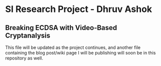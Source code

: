 # SI Research Project - Dhruv Ashok
## Breaking ECDSA with Video-Based Cryptanalysis
This file will be updated as the project continues, and another file containing the blog post/wiki page I will be publishing will soon be in this repository as well.
